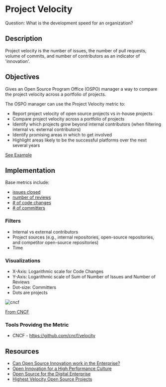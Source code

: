 # Project Velocity

Question: What is the development speed for an organization?

## Description

Project velocity is the number of issues, the number of pull requests, volume
of commits, and number of contributors as an indicator of 'innovation'.

## Objectives

Gives an Open Source Program Office (OSPO) manager a way to compare the project
velocity across a portfolio of projects.

The OSPO manager can use the Project Velocity metric to:

- Report project velocity of open source projects vs in-house projects
- Compare project velocity across a portfolio of projects
- Identify which projects grow beyond internal contributors (when filtering internal vs. external contributors)
- Identify promising areas in which to get involved
- Highlight areas likely to be the successful platforms over the next several years

[See Example](https://www.cncf.io/blog/2017/06/05/30-highest-velocity-open-source-projects)

## Implementation

Base metrics include:

- [issues closed](https://github.com/chaoss/wg-evolution/blob/master/metrics/Issues_Closed.md)
- [number of reviews](https://github.com/chaoss/wg-evolution/blob/master/metrics/Reviews.md)
- [# of code changes](https://github.com/chaoss/wg-evolution/blob/master/metrics/Code_Changes.md)
- [# of committers](https://github.com/chaoss/wg-risk/blob/master/metrics/Committers.md)

### Filters

* Internal vs external contributors
* Project sources (e.g., internal repositories, open-source repositories, and competitor open-source repositories)
* Time

### Visualizations

* X-Axis: Logarithmic scale for Code Changes
* Y-Axis: Logarithmic scale of Sum of Number of Issues and Number of Reviews
* Dot-size: Committers
* Dots are projects

![cncf](https://github.com/chaoss/wg-value/blob/master/focus-areas/labor-investment/Velocity.png)

[From CNCF](https://www.cncf.io/blog/2017/06/05/30-highest-velocity-open-source-projects/)

### Tools Providng the Metric

* CNCF - https://github.com/cncf/velocity

## Resources

- [Can Open Source Innovation work in the Enterprise?][l1]
- [Open Innovation for a High Performance Culture][l2]
- [Open Source for the Digital Enterprise][l3]
- [Highest Velocity Open Source Projects][l4]

[l1]: https://www.threefivetwo.com/blog/can-open-source-innovation-work-in-the-enterprise

[l2]: https://www.nearform.com/blog/want-a-high-performing-culture-make-way-for-open-innovation

[l3]: https://www.cio.com/article/3213146/open-source-is-powering-the-digital-enterprise.html

[l4]: https://www.cncf.io/blog/2017/06/05/30-highest-velocity-open-source-projects

